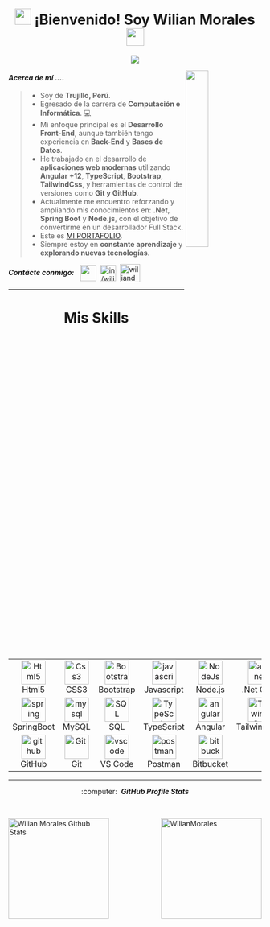 <div align="center">
  <h1> <img src="https://media.giphy.com/media/hvRJCLFzcasrR4ia7z/giphy.gif" width="32"> ¡Bienvenido! Soy Wilian Morales <img src = "https://media2.giphy.com/media/QssGEmpkyEOhBCb7e1/giphy.gif?cid=ecf05e47a0n3gi1bfqntqmob8g9aid1oyj2wr3ds3mg700bl&rid=giphy.gif" width = "35px"> </h1>
</div>

<p align="center">
  <a href="#">
    <img src="https://readme-typing-svg.herokuapp.com?color=23799&lines=Front-End+D𝚎𝚟𝚎𝚕𝚘𝚙𝚎𝚛+Jr.;<Programador/>!%20|%20Web%20Dev%20|Angular%20Dev%20Jr.;Siempre%20estoy%20en%20constante%20aprendizaje!&center=true&width=500&height=50">
  </a>
</p>

<img src='https://i.ibb.co/h8HTwMX/code.gif' align='right' width="30%" />

#### ***Acerca de mí ....***
>- Soy de **Trujillo, Perú**.
>- Egresado de la carrera de **Computación e Informática**. :computer:
>- Mi enfoque principal es el **Desarrollo Front-End**, aunque también tengo experiencia en **Back-End** y **Bases de Datos**.
>- He trabajado en el desarrollo de **aplicaciones web modernas** utilizando **Angular +12**, **TypeScript**, **Bootstrap**, **TailwindCss**, y herramientas de control de versiones como **Git y GitHub**.
>- Actualmente me encuentro reforzando y ampliando mis conocimientos en: **.Net**, **Spring Boot** y **Node.js**, con el objetivo de convertirme en un desarrollador Full Stack.
>- Este es [MI PORTAFOLIO](https://wilianmorales.github.io/my-portfolio).
>- Siempre estoy en **constante aprendizaje** y **explorando nuevas tecnologías**.

<p align="left">
  <i><b>Contácte conmigo:</b></i> &nbsp;
  <a href = 'https://github.com/WilianMorales' target="_blank">
    <img width = '32px' align= 'center' src="https://raw.githubusercontent.com/rahulbanerjee26/githubAboutMeGenerator/main/icons/github.svg"/></a>&nbsp;
  <a href="https://www.linkedin.com/in/wilian-moralesch/" target="_blank">
    <img align="center" src="https://raw.githubusercontent.com/rahuldkjain/github-profile-readme-generator/master/src/images/icons/Social/linked-in-alt.svg" alt="in/wilian-moralesch" height="32" width="32" /></a>&nbsp;
  <a href="https://dev.to/wilianmorales" target="_blank">
    <img align="center" src="https://cdn.jsdelivr.net/npm/simple-icons@3.0.1/icons/dev-dot-to.svg" alt="wiliandev" height="36" width="40" />
  </a>
</p>

<hr/>

<div align="center">
  <h1> Mis Skills </h1>
</div>

<table align="center">
  <tr>
    <td align="center" width="96">
      <a href="#html5">
        <img src="https://img.icons8.com/color/48/000000/html-5.png" width="48" height="48" alt="Html5" />
      </a>
      <br>Html5
    </td>
    <td align="center" width="96">
      <a href="#css3">
        <img src="https://img.icons8.com/color/48/000000/css3.png" width="48" height="48" alt="Css3" />
      </a>
      <br>CSS3
    </td>
    <td align="center" width="96">
      <a href="#bootstrap">
        <img src="https://img.icons8.com/color/48/000000/bootstrap.png" width="48" height="48" alt="Bootstrap" />
      </a>
      <br>Bootstrap
    </td>
    <td align="center" width="96">
      <a href="#js">
        <img src="https://img.icons8.com/color/48/000000/javascript.png" width="48" height="48" alt="javascript" />
      </a>
      <br>Javascript
    </td>
    <td align="center" width="96">
      <a href="#nodejs">
        <img src="https://img.icons8.com/fluency/48/node-js.png" width="48" height="48" alt="NodeJs" />
      </a>
      <br>Node.js
    </td>
    <td align="center" width="96">
      <a href="#aspnet">
        <img src="https://img.icons8.com/color/48/net-framework.png" width="48" height="48" alt="aspnet" />
      </a>
      <br>.Net Core
    </td>
  </tr>
  <tr>
    <td align="center" width="96">
      <a href="#spring">
        <img src="https://i.ibb.co/BPPSgG9/springboot.png" width="48" height="48" alt="spring" />
      </a>
      <br>SpringBoot
    </td>
    <td align="center" width="96">
      <a href="#mysql">
        <img src="https://img.icons8.com/color/48/mysql-logo.png" width="48" height="48" alt="mysql" />
      </a>
      <br>MySQL
    </td>
    <td align="center" width="96">
      <a href="#SQL">
        <img src="https://img.icons8.com/fluency/48/sql.png" width="48" height="48" alt="SQL" />
      </a>
      <br>SQL
    </td>
    <td align="center" width="96">
      <a href="#ts">
        <img src="https://img.icons8.com/fluency/48/typescript--v1.png" width="48" height="48" alt="TypeScript" />
      </a>
      <br>TypeScript
    </td>
    <td align="center" width="96">
      <a href="#angular">
        <img src="https://i.ibb.co/RB4qZhf/angular.png" width="48" height="48" alt="angular" />
      </a>
      <br>Angular
    </td>
    <td align="center" width="96">
      <a href="#TailwindCss">
        <img src="https://img.icons8.com/fluency/48/tailwind_css.png" width="48" height="48" alt="TailwindCss" />
      </a>
      <br>TailwindCSS
    </td>
  </tr>
  <tr>
    <td align="center" width="96">
      <a href="#github">
        <img src="https://raw.githubusercontent.com/rahulbanerjee26/githubAboutMeGenerator/main/icons/github.svg" width="48" height="48" alt="github" />
      </a>
      <br>GitHub
    </td>
    <td align="center" width="96">
      <a href="#git">
        <img src="https://upload.wikimedia.org/wikipedia/commons/thumb/3/3f/Git_icon.svg/1200px-Git_icon.svg.png" width="48" height="48" alt="Git" />
      </a>
      <br>Git
    </td>
    <td align="center" width="96">
      <a href="#vscode">
        <img src="https://www.vectorlogo.zone/logos/visualstudio_code/visualstudio_code-icon.svg" width="48" height="48" alt="vscode" />
      </a>
      <br>VS Code
    </td>
    <td align="center" width="96">
      <a href="#postman">
        <img src="https://www.vectorlogo.zone/logos/getpostman/getpostman-icon.svg" width="48" height="48" alt="postman" />
      </a>
      <br>Postman
    </td>
    <td align="center" width="96">
      <a href="#bitbucket">
        <img src="https://img.icons8.com/external-tal-revivo-color-tal-revivo/48/external-bitbucket-is-a-web-based-version-control-repository-hosting-service-logo-color-tal-revivo.png" width="48" height="48" alt="bitbucket" />
      </a>
      <br>Bitbucket
    </td>
  </tr>
</table>

<hr/>

<p align="center">:computer: &nbsp;<i><b>GitHub Profile Stats</b></i></p>
<br>

<p>
  <img align="left" alt="Wilian Morales Github Stats" src="https://github-readme-stats.vercel.app/api?username=WilianMorales&show_icons=true&count_private=true&theme=algolia" height="200px"/>
  &nbsp;
  <img align="right" src="https://github-readme-stats.vercel.app/api/top-langs?username=WilianMorales&langs_count=10&show_icons=true&locale=en&layout=compact&theme=algolia" alt="WilianMorales" height="200px"/>
</p>
